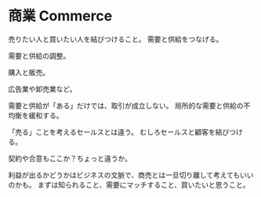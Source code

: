 # 商業 Commerce

売りたい人と買いたい人を結びつけること。
需要と供給をつなげる。

需要と供給の調整。

購入と販売。

広告業や卸売業など。

需要と供給が「ある」だけでは、取引が成立しない。
局所的な需要と供給の不均衡を緩和する。

「売る」ことを考えるセールスとは違う。
むしろセールスと顧客を結びつける。

契約や合意もここか？ちょっと違うか。

利益が出るかどうかはビジネスの文脈で、商売とは一旦切り離して考えてもいいのかも。
まずは知られること、需要にマッチすること、買いたいと思うこと。
